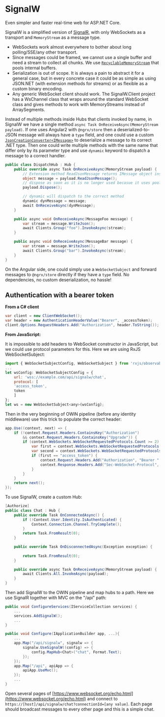 SignalW
========

Even simpler and faster real-time web for ASP.NET Core.

SignalW is a simplified version of [SignalR](https://github.com/aspnet/SignalR), with only WebSockets as a transport 
and `MemoryStream` as a message type.

* WebSockets work almost everywhere to bother about long polling/SSE/any other transport.
* Since messages could be framed, we cannot use a single buffer and need a stream to collect
all chunks. We use [`RecyclableMemoryStream`](https://github.com/Microsoft/Microsoft.IO.RecyclableMemoryStream)
that pools internal buffers.
* Serialization is out of scope. It is always a pain to abstract it for a general case, but in 
every concrete case it could be as simple as using JSON.NET (with extension methods for streams)
or as flexible as a custom binary encoding.
* Any generic WebSocket client should work. The SignalW.Client project has a WsChannel class that wraps
around the standard WebSocket class and gives methods to work with MemoryStreams instead of ArraySegments.

Instead of multiple methods inside Hubs that clients invoked by name, in SignalW we have a single method 
`async Task OnReceiveAsync(MemoryStream payload)`. If one uses Angular2 with `@ngrx/store` then
a deserialized-to-JSON message will always have a `type` field, and one could use a custom 
[`JsonCreationConverter<IMessage>`](https://github.com/Spreads/Spreads/blob/master/src/Spreads.Core/Serialization/IMessageJsonConverter.cs#L125)
to deserialize a message to its correct .NET type. Then one could write multiple methods with the same 
name that differ only by its parameter type and use `dynamic` keyword to dispatch a message to 
a correct handler.

```C#
public class DispatchHub : Hub {
    public override async Task OnReceiveAsync(MemoryStream payload) {
        // Extension method ReadJsonMessage returns IMessage object instance based on the `type` field in JSON
		object message = payload.ReadJsonMessage();
        // dispose as soon as it is no longer used becasue it uses pooled buffers inside
        payload.Dispose();

        // dynamic will dispatch to the correct method
        dynamic dynMessage = message;
        await OnReceiveAsync(dynMessage);
    }

    public async void OnReceiveAsync(MessageFoo message) {
		var stream = message.WriteJson();
        await Clients.Group("foo").InvokeAsync(stream);
    }

    public async void OnReceiveAsync(MessageBar message) {
		var stream = message.WriteJson();
        await Clients.Group("bar").InvokeAsync(stream);
    }
}
```

On the Angular side, one could simply use a `WebSocketSubject` and forward messages to `@ngrx/store` directly 
if they have a `type` field. No dependencies, no custom deserialization, no hassle!


Authentication with a bearer token
---------------------------------

**From a C# client**

```C#
var client = new ClientWebSocket();
var header = new AuthenticationHeaderValue("Bearer", _accessToken);
client.Options.RequestHeaders.Add("Authorization", header.ToString());
```

**From JavaScript:**

It is impossible to add headers to WebSocket constructor in JavaScript, but we could 
use protocol parameters for this. Here we are using RxJS WebSocketSubject:

```javascript
import { WebSocketSubjectConfig, WebSocketSubject } from 'rxjs/observable/dom/WebSocketSubject';
...
let wsConfig: WebSocketSubjectConfig = {
    url: 'wss://example.com/api/signalw/chat',
    protocol: [
    'access_token',
    token
    ]
};
let ws = new WebSocketSubject<any>(wsConfig);
```
Then in the very beginning of OWIN pipeline (before any identity middleware) 
use this trick to populate the correct header:
```C#
app.Use((context, next) => {
    if (!context.Request.Headers.ContainsKey("Authorization")
        && context.Request.Headers.ContainsKey("Upgrade")) {
        if (context.WebSockets.WebSocketRequestedProtocols.Count >= 2) {
            var first = context.WebSockets.WebSocketRequestedProtocols[0];
            var second = context.WebSockets.WebSocketRequestedProtocols[1];
            if (first == "access_token") {
                context.Request.Headers.Add("Authorization", "Bearer " + second);
                context.Response.Headers.Add("Sec-WebSocket-Protocol", "access_token");
            }
        }
    }
    return next();
});
```

To use SignalW, create a custom Hub:
```C#
[Authorize]
public class Chat : Hub {
    public override Task OnConnectedAsync() {
        if (!Context.User.Identity.IsAuthenticated) {
            Context.Connection.Channel.TryComplete();
        }
        return Task.FromResult(0);
    }

    public override Task OnDisconnectedAsync(Exception exception) {
	
        return Task.FromResult(0);
    }

    public override async Task OnReceiveAsync(MemoryStream payload) {
        await Clients.All.InvokeAsync(payload);
    }
}
```

Then add SignalW to the OWIN pipeline and map hubs to a path. Here we use SignalR together 
with MVC on the "/api" path:
```C#
public void ConfigureServices(IServiceCollection services) {
	...
	services.AddSignalW();
	...
}

public void Configure(IApplicationBuilder app, ...){
	...
	app.Map("/api/signalw", signalw => {
		signalw.UseSignalW((config) => {
			config.MapHub<Chat>("chat", Format.Text);
		});
	});
	app.Map("/api", apiApp => {
		apiApp.UseMvc();
	});
	...
}
```

Open several pages of [https://www.websocket.org/echo.html](https://www.websocket.org/echo.html)
and connect to `https://[host]/api/signalw/chat?connectionId=[any value]`. Each page should broadcast
messages to every other page and this is a simple chat.

